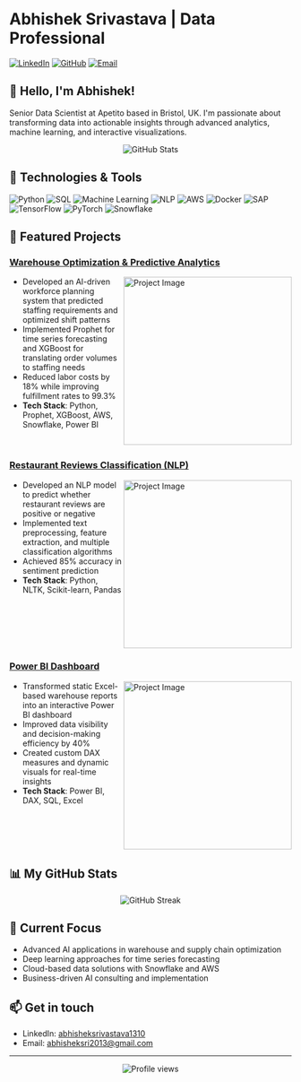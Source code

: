 # Abhishek Srivastava | Data Professional

[![LinkedIn](https://img.shields.io/badge/LinkedIn-0077B5?style=for-the-badge&logo=linkedin&logoColor=white)](https://www.linkedin.com/in/abhisheksrivastava1310/)
[![GitHub](https://img.shields.io/badge/GitHub-100000?style=for-the-badge&logo=github&logoColor=white)](https://github.com/abhi131096)
[![Email](https://img.shields.io/badge/Email-D14836?style=for-the-badge&logo=gmail&logoColor=white)](mailto:abhisheksri2013@gmail.com)

## 👋 Hello, I'm Abhishek!

Senior Data Scientist at Apetito based in Bristol, UK. I'm passionate about transforming data into actionable insights through advanced analytics, machine learning, and interactive visualizations.

<div align="center">
  <img src="https://github-readme-stats.vercel.app/api?username=abhi131096&show_icons=true&theme=radical" alt="GitHub Stats" />
</div>

## 🔧 Technologies & Tools

![Python](https://img.shields.io/badge/Python-3776AB?style=flat-square&logo=python&logoColor=white)
![SQL](https://img.shields.io/badge/SQL-4479A1?style=flat-square&logo=postgresql&logoColor=white)
![Machine Learning](https://img.shields.io/badge/Machine%20Learning-FF6F00?style=flat-square&logo=tensorflow&logoColor=white)
![NLP](https://img.shields.io/badge/NLP-8034A9?style=flat-square&logo=natural-language-processing&logoColor=white)
![AWS](https://img.shields.io/badge/AWS-232F3E?style=flat-square&logo=amazon-aws&logoColor=white)
![Docker](https://img.shields.io/badge/Docker-2496ED?style=flat-square&logo=docker&logoColor=white)
![SAP](https://img.shields.io/badge/SAP-0FAAFF?style=flat-square&logo=sap&logoColor=white)
![TensorFlow](https://img.shields.io/badge/TensorFlow-FF6F00?style=flat-square&logo=tensorflow&logoColor=white)
![PyTorch](https://img.shields.io/badge/PyTorch-EE4C2C?style=flat-square&logo=pytorch&logoColor=white)
![Snowflake](https://img.shields.io/badge/Snowflake-29B5E8?style=flat-square&logo=snowflake&logoColor=white)

## 🚀 Featured Projects

### [Warehouse Optimization & Predictive Analytics](https://github.com/abhi131096/warehouse-optimization)
<img align="right" width="300" src="https://raw.githubusercontent.com/abhi131096/warehouse-optimization/main/assets/dashboard-preview.png" alt="Project Image" />

- Developed an AI-driven workforce planning system that predicted staffing requirements and optimized shift patterns
- Implemented Prophet for time series forecasting and XGBoost for translating order volumes to staffing needs
- Reduced labor costs by 18% while improving fulfillment rates to 99.3%
- **Tech Stack**: Python, Prophet, XGBoost, AWS, Snowflake, Power BI

<br clear="right"/>

### [Restaurant Reviews Classification (NLP)](https://github.com/abhi131096/Restaurant-Reviews-Classification-_NLP)
<img align="right" width="300" src="https://raw.githubusercontent.com/abhi131096/Restaurant-Reviews-Classification-_NLP/main/assets/sentiment-analysis.png" alt="Project Image" />

- Developed an NLP model to predict whether restaurant reviews are positive or negative
- Implemented text preprocessing, feature extraction, and multiple classification algorithms
- Achieved 85% accuracy in sentiment prediction
- **Tech Stack**: Python, NLTK, Scikit-learn, Pandas

<br clear="right"/>

### [Power BI Dashboard](https://github.com/abhi131096/Power-BI-Dashboard)
<img align="right" width="300" src="https://raw.githubusercontent.com/abhi131096/Power-BI-Dashboard/main/assets/dashboard-preview.png" alt="Project Image" />

- Transformed static Excel-based warehouse reports into an interactive Power BI dashboard
- Improved data visibility and decision-making efficiency by 40%
- Created custom DAX measures and dynamic visuals for real-time insights
- **Tech Stack**: Power BI, DAX, SQL, Excel

<br clear="right"/>

## 📊 My GitHub Stats

<div align="center">
  <img src="https://github-readme-streak-stats.herokuapp.com/?user=abhi131096&theme=dark" alt="GitHub Streak" />
</div>

## 🌱 Current Focus

- Advanced AI applications in warehouse and supply chain optimization
- Deep learning approaches for time series forecasting
- Cloud-based data solutions with Snowflake and AWS
- Business-driven AI consulting and implementation

## 📫 Get in touch

- LinkedIn: [abhisheksrivastava1310](https://www.linkedin.com/in/abhisheksrivastava1310/)
- Email: [abhisheksri2013@gmail.com](mailto:abhisheksri2013@gmail.com)

---

<div align="center">
  <img src="https://komarev.com/ghpvc/?username=abhi131096&color=blueviolet&style=flat-square" alt="Profile views" />
</div>
